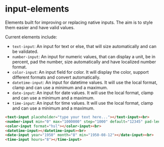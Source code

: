 # input-elements
Elements built for improving or replacing native inputs. The aim is to style them easier and have valid values.

Current elements include:
* `text-input`: An input for text or else, that will size automatically and can be validated.
* `number-input`: An input for numeric values, that can display a unit, be in percent, pad the number, size automatically and have localized number format.
* `color-input`: An input field for color. It will display the color, support different formats and convert automatically.
* `datetime-input`: An input for datetime values. It will use the local format, clamp and can use a minimum and a maximum.
* `date-input`: An input for date values. It will use the local format, clamp and can use a minimum and a maximum.
* `time-input`: An input for time values. It will use the local format, clamp and can use a minimum and a maximum.

<!--
```
<custom-element-demo>
  <template>
    <script src="../webcomponentsjs/webcomponents-lite.js"></script>
    <link rel="import" href="../text-input/text-input.html">
    <link rel="import" href="../number-input/number-input.html">
    <link rel="import" href="../color-input/color-input.html">
    <link rel="import" href="../datetime-input/datetime-input.html">

    <dom-bind>
      <template is="dom-bind">
        <custom-style>
          <style is="custom-style">
            html {
              font-family: 'Roboto', 'Noto', 'Source Sans Pro', sans-serif;
            }
          </style>
        </custom-style>

        <next-code-block></next-code-block>
      </template>
    </dom-bind>
  </template>
</custom-element-demo>
```
-->
```html
<text-input placeholder="type your text here..."></text-input><br>
<number-input min="0" max="1000000" step="1000" default="12345" pad-length="8"></number-input><br>
<color-input format="hsl"></color-input><br>
<datetime-input></datetime-input><br>
<date-input year="1950" month="8" min="1950-08-12"></date-input><br>
<time-input hours="8"></time-input>
```
